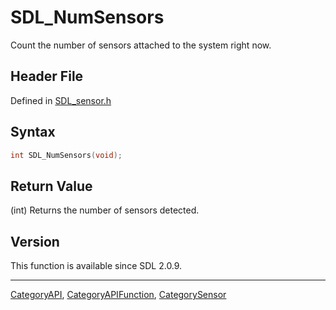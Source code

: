 # SDL_NumSensors

Count the number of sensors attached to the system right now.

## Header File

Defined in [SDL_sensor.h](https://github.com/libsdl-org/SDL/blob/SDL2/include/SDL_sensor.h)

## Syntax

```c
int SDL_NumSensors(void);
```

## Return Value

(int) Returns the number of sensors detected.

## Version

This function is available since SDL 2.0.9.





----
[CategoryAPI](CategoryAPI), [CategoryAPIFunction](CategoryAPIFunction), [CategorySensor](CategorySensor)

